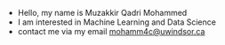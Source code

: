 - Hello, my name is Muzakkir Qadri Mohammed
- I am interested in Machine Learning and Data Science
- contact me via my email mohamm4c@uwindsor.ca


